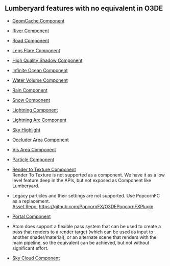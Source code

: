 ## Lumberyard features with no equivalent in  O3DE

- [GeomCache Component](https://github.com/awsdocs/amazon-lumberyard-user-guide/blob/master/doc_source/component-geom-cache.md)<br>

- [River Component](https://github.com/awsdocs/amazon-lumberyard-user-guide/blob/master/doc_source/component-river.md)<br>

- [Road Component](https://github.com/awsdocs/amazon-lumberyard-user-guide/blob/master/doc_source/component-road.md)<br>

- [Lens Flare Component](https://github.com/awsdocs/amazon-lumberyard-user-guide/blob/master/doc_source/component-lens-flare.md)<br>

- [High Quality Shadow Component](https://github.com/awsdocs/amazon-lumberyard-user-guide/blob/master/doc_source/component-high-quality-shadow.md)<br>

- [Infinite Ocean Component](https://github.com/awsdocs/amazon-lumberyard-user-guide/blob/master/doc_source/component-infinite-ocean.md)<br>

- [Water Volume Component](https://github.com/awsdocs/amazon-lumberyard-user-guide/blob/master/doc_source/component-water-volume.md)<br>

- [Rain Component](https://github.com/awsdocs/amazon-lumberyard-user-guide/blob/master/doc_source/component-rain.md)<br>

- [Snow Component](https://github.com/awsdocs/amazon-lumberyard-user-guide/blob/master/doc_source/component-snow.md)<br>

- [Lightning Component](https://github.com/awsdocs/amazon-lumberyard-user-guide/blob/master/doc_source/component-lightning.md)<br>

- [Lightning Arc Component](https://github.com/awsdocs/amazon-lumberyard-user-guide/blob/master/doc_source/component-lightning-arc.md)<br>

- [Sky Highlight](https://github.com/awsdocs/amazon-lumberyard-user-guide/blob/master/doc_source/component-sky-highlight.md)<br>

- [Occluder Area Component](https://github.com/awsdocs/amazon-lumberyard-user-guide/blob/master/doc_source/component-occluder-area.md)<br>

- [Vis Area Component](https://github.com/awsdocs/amazon-lumberyard-user-guide/blob/master/doc_source/component-vis-area.md)<br>

- [Particle Component](https://github.com/awsdocs/amazon-lumberyard-user-guide/blob/master/doc_source/component-particle.md)<br>

- [Render to Texture Component](https://github.com/awsdocs/amazon-lumberyard-user-guide/blob/master/doc_source/component-render-to-texture.md)<br>
Render To Texture is not supported as a component. We have it as a low level feature deep in the APIs, but not exposed as Component like Lumberyard.

- Legacy particles and their settings are not supported. Use PopcornFC as a replacement.<br> 
<u>Asset Repo:</u> https://github.com/PopcornFX/O3DEPopcornFXPlugin<br>

- [Portal Component](https://github.com/awsdocs/amazon-lumberyard-user-guide/blob/master/doc_source/component-portal.md)<br>

- Atom does support a flexible pass system that can be used to create a pass that renders to a render target (which can be used as input to another shader/material), or an alternate scene that renders with the main pipeline, so the equivalent can be achieved, but not without significant effort.<br>

- [Sky Cloud Component](https://github.com/awsdocs/amazon-lumberyard-user-guide/blob/master/doc_source/component-sky-cloud.md)<br>
